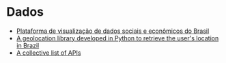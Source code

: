 # Dados

- [Plataforma de visualização de dados sociais e econômicos do Brasil](http://dataviva.info/pt/)
- [A geolocation library developed in Python to retrieve the user's location in Brazil](https://github.com/uol/geo-br)
- [A collective list of APIs](https://apilist.fun/)
